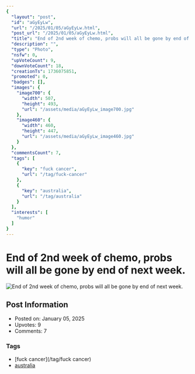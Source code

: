 ```yaml
---
{
  "layout": "post",
  "id": "aGyEyLw",
  "url": "/2025/01/05/aGyEyLw.html",
  "post_url": "/2025/01/05/aGyEyLw.html",
  "title": "End of 2nd week of chemo, probs will all be gone by end of next week.",
  "description": "",
  "type": "Photo",
  "nsfw": 0,
  "upVoteCount": 9,
  "downVoteCount": 18,
  "creationTs": 1736075851,
  "promoted": 0,
  "badges": [],
  "images": {
    "image700": {
      "width": 507,
      "height": 493,
      "url": "/assets/media/aGyEyLw_image700.jpg"
    },
    "image460": {
      "width": 460,
      "height": 447,
      "url": "/assets/media/aGyEyLw_image460.jpg"
    }
  },
  "commentsCount": 7,
  "tags": [
    {
      "key": "fuck cancer",
      "url": "/tag/fuck-cancer"
    },
    {
      "key": "australia",
      "url": "/tag/australia"
    }
  ],
  "interests": [
    "humor"
  ]
}
---
```


# End of 2nd week of chemo, probs will all be gone by end of next week.

![End of 2nd week of chemo, probs will all be gone by end of next week.](/assets/media/aGyEyLw_image700.jpg)

## Post Information

- Posted on: January 05, 2025
- Upvotes: 9
- Comments: 7

### Tags

- [fuck cancer](/tag/fuck cancer)
- [australia](/tag/australia)
